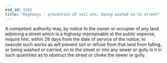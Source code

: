 ```yaml
---
esd_id: 2281
title: "Highways - prevention of soil etc. being washed on to street"
---
```


A competent authority may, by notice to the owner or occupier of any land adjoining a street which is a highway maintainable at the public expense, require him, within 28 days from the date of service of the notice, to execute such works as will prevent soil or refuse from that land from falling, or being washed or carried, on to the street or into any sewer or gully in it in such quantities as to obstruct the street or choke the sewer or gully.

